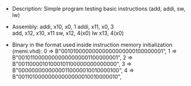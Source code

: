 * Description:
Simple program testing basic instructions (add, addi, sw, lw)

* Assembly:
addi, x10, x0, 1 
addi, x11, x0, 3  
add,  x12, x10, x11 
sw,   x12, 4(x0) 
lw    x13, 4(x0) 

* Binary in the format used inside instruction memory initialization (memi.vhd):
0      => B"00101000000000000000000100000001",
1      => B"00101100000000000000001100000001",
2      => B"00110000101000101100000000000000",
3      => B"00000000000000110000010010000100",
4      => B"00110100000000000000010010000010",

